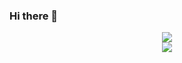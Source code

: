 ### Hi there 👋

<!--
**LBruyne/LBruyne** is a ✨ _special_ ✨ repository because its `README.md` (this file) appears on your GitHub profile.

Here are some ideas to get you started:

- 🔭 I’m currently working on ...
- 🌱 I’m currently learning ...
- 👯 I’m looking to collaborate on ...
- 🤔 I’m looking for help with ...
- 💬 Ask me about ...
- 📫 How to reach me: ...
- 😄 Pronouns: ...
- ⚡ Fun fact: ...
-->

<div align="center">
    <img src="https://github-readme-stats.vercel.app/api?username=Hinsliu&theme=dark" />
</div>
<div align="center">
    <img src="https://activity-graph.herokuapp.com/graph?username=Hinsliu&theme=minimal" />
</div>
